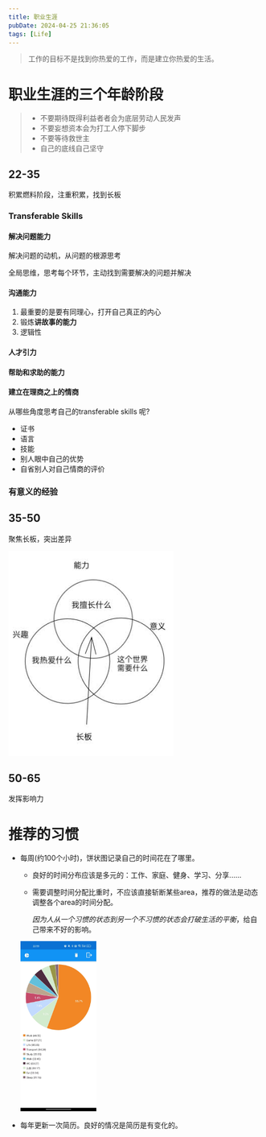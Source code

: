 ```yaml
---
title: 职业生涯
pubDate: 2024-04-25 21:36:05
tags: [Life]
---
```


> 工作的目标不是找到你热爱的工作，而是建立你热爱的生活。

# 职业生涯的三个年龄阶段

> - 不要期待既得利益者者会为底层劳动人民发声
> - 不要妄想资本会为打工人停下脚步
> - 不要等待救世主
> - 自己的底线自己坚守

## 22-35

积累燃料阶段，注重积累，找到长板

### Transferable Skills

#### 解决问题能力

解决问题的动机，从问题的根源思考

全局思维，思考每个环节，主动找到需要解决的问题并解决

#### 沟通能力

1. 最重要的是要有同理心，打开自己真正的内心
2. 锻炼**讲故事的能力**
3. 逻辑性

#### 人才引力

#### 帮助和求助的能力

#### 建立在理商之上的情商



从哪些角度思考自己的transferable skills 呢?

- 证书
- 语言
- 技能
- 别人眼中自己的优势
- 自省别人对自己情商的评价



### 有意义的经验



## 35-50

聚焦长板，突出差异

![9](https://raw.githubusercontent.com/AbyssPraise/DrawingBoard/main/image/9.jpg)

## 50-65

发挥影响力

# 推荐的习惯

- 每周(约100个小时)，饼状图记录自己的时间花在了哪里。

  - 良好的时间分布应该是多元的：工作、家庭、健身、学习、分享......

  - 需要调整时间分配比重时，不应该直接斩断某些area，推荐的做法是动态调整各个area的时间分配。

    *因为人从一个习惯的状态到另一个不习惯的状态会打破生活的平衡*，给自己带来不好的影响。

  <img src="https://raw.githubusercontent.com/AbyssPraise/DrawingBoard/main/image/时间分布.jpg" alt="时间分布" style="zoom:33%;" />

- 每年更新一次简历。良好的情况是简历是有变化的。
